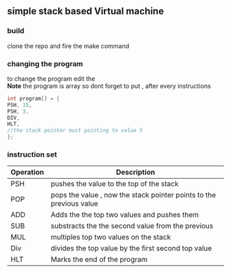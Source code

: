 <h2>simple stack based Virtual machine</h2>
<h3>build </h3>
clone the repo and fire the make command
<h3>changing the program </h3>
to change the program edit the<br> 
<b>Note</b> the program is array so dont forget to put , after every instructions<br>

```c
int program[] = {
PSH, 15,
PSH, 3,
DIV,
HLT,
//the stack pointer must pointing to value 5 
};
```
<h3>instruction set </h3>

Operation | Description
------ | ------ 
PSH   | pushes the value to the top of the stack
POP   | pops the value , now the stack pointer points to the previous value
ADD   | Adds the the top two values and pushes them
SUB   | substracts the the second value from the previous
MUL   | multiples top two values on the stack
Div   | divides the top value by the first second top value
HLT   | Marks the end of the program 

